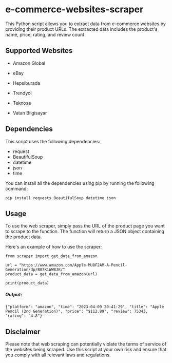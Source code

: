 # e-commerce-websites-scraper

This Python script allows you to extract data from e-commerce websites by providing their product URLs. The extracted data includes the product's name, price, rating, and review count 

## Supported Websites

- Amazon Global

- eBay

- Hepsiburada

- Trendyol

- Teknosa

- Vatan Bilgisayar

## Dependencies

This script uses the following dependencies:

- request
- BeautifulSoup
- datetime
- json
- time

You can install all the dependencies using pip by running the following command:

```
pip install requests BeautifulSoup datetime json
```

## Usage
To use the web scraper, simply pass the URL of the product page you want to scrape to the function. The function will return a JSON object containing the product data.

Here's an example of how to use the scraper:
```
from scraper import get_data_from_amazon

url = "https://www.amazon.com/Apple-MU8F2AM-A-Pencil-Generation/dp/B07K1WWBJK/"
product_data = get_data_from_amazon(url)

print(product_data)
```
##### Output:
```
{"platform": "amazon", "time": "2023-04-09 20:41:29", "title": "Apple Pencil (2nd Generation)", "price": "$112.89", "review": 75343, "rating": "4.8"}
```
## Disclaimer
Please note that web scraping can potentially violate the terms of service of the websites being scraped. Use this script at your own risk and ensure that you comply with all relevant laws and regulations.
